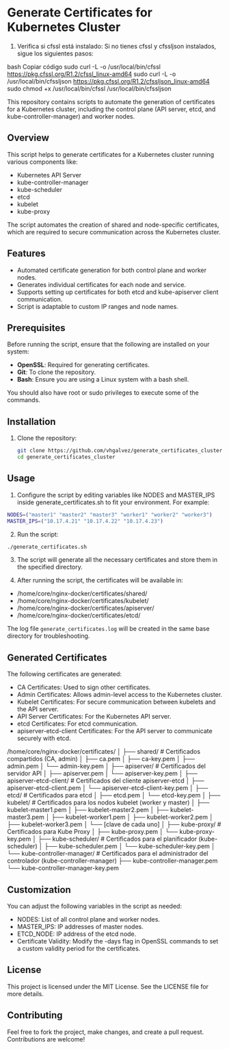 # Generate Certificates for Kubernetes Cluster


1. Verifica si cfssl está instalado:
Si no tienes cfssl y cfssljson instalados, sigue los siguientes pasos:

bash
Copiar código
sudo curl -L -o /usr/local/bin/cfssl https://pkg.cfssl.org/R1.2/cfssl_linux-amd64
sudo curl -L -o /usr/local/bin/cfssljson https://pkg.cfssl.org/R1.2/cfssljson_linux-amd64
sudo chmod +x /usr/local/bin/cfssl /usr/local/bin/cfssljson

This repository contains scripts to automate the generation of certificates for a Kubernetes cluster, including the control plane (API server, etcd, and kube-controller-manager) and worker nodes.

## Overview

This script helps to generate certificates for a Kubernetes cluster running various components like:

- Kubernetes API Server
- kube-controller-manager
- kube-scheduler
- etcd
- kubelet
- kube-proxy

The script automates the creation of shared and node-specific certificates, which are required to secure communication across the Kubernetes cluster.

## Features

- Automated certificate generation for both control plane and worker nodes.
- Generates individual certificates for each node and service.
- Supports setting up certificates for both etcd and kube-apiserver client communication.
- Script is adaptable to custom IP ranges and node names.

## Prerequisites

Before running the script, ensure that the following are installed on your system:

- **OpenSSL**: Required for generating certificates.
- **Git**: To clone the repository.
- **Bash**: Ensure you are using a Linux system with a bash shell.

You should also have root or sudo privileges to execute some of the commands.

## Installation

1. Clone the repository:

   ```bash
   git clone https://github.com/vhgalvez/generate_certificates_cluster.git
   cd generate_certificates_cluster
   ```

## Usage

1. Configure the script by editing variables like NODES and MASTER_IPS inside generate_certificates.sh to fit your environment. For example:

```bash
NODES=("master1" "master2" "master3" "worker1" "worker2" "worker3")
MASTER_IPS=("10.17.4.21" "10.17.4.22" "10.17.4.23")
```
2. Run the script:


```bash
./generate_certificates.sh
```


3. The script will generate all the necessary certificates and store them in the specified directory.

4. After running the script, the certificates will be available in:

* /home/core/nginx-docker/certificates/shared/
* /home/core/nginx-docker/certificates/kubelet/
* /home/core/nginx-docker/certificates/apiserver/
* /home/core/nginx-docker/certificates/etcd/

The log file `generate_certificates.log` will be created in the same base directory for troubleshooting.

##  Generated Certificates

The following certificates are generated:

* CA Certificates: Used to sign other certificates.
* Admin Certificates: Allows admin-level access to the Kubernetes cluster.
* Kubelet Certificates: For secure communication between kubelets and the API server.
* API Server Certificates: For the Kubernetes API server.
* etcd Certificates: For etcd communication.
* apiserver-etcd-client Certificates: For the API server to communicate securely with etcd.




/home/core/nginx-docker/certificates/
│
├── shared/                     # Certificados compartidos (CA, admin)
│   ├── ca.pem
│   ├── ca-key.pem
│   ├── admin.pem
│   └── admin-key.pem
│
├── apiserver/                  # Certificados del servidor API
│   ├── apiserver.pem
│   └── apiserver-key.pem
│
├── apiserver-etcd-client/       # Certificados del cliente apiserver-etcd
│   ├── apiserver-etcd-client.pem
│   └── apiserver-etcd-client-key.pem
│
├── etcd/                       # Certificados para etcd
│   ├── etcd.pem
│   └── etcd-key.pem
│
├── kubelet/                    # Certificados para los nodos kubelet (worker y master)
│   ├── kubelet-master1.pem
│   ├── kubelet-master2.pem
│   ├── kubelet-master3.pem
│   ├── kubelet-worker1.pem
│   ├── kubelet-worker2.pem
│   ├── kubelet-worker3.pem
│   └── [clave de cada uno]
│
├── kube-proxy/                 # Certificados para Kube Proxy
│   ├── kube-proxy.pem
│   └── kube-proxy-key.pem
│
├── kube-scheduler/             # Certificados para el planificador (kube-scheduler)
│   ├── kube-scheduler.pem
│   └── kube-scheduler-key.pem
│
└── kube-controller-manager/    # Certificados para el administrador del controlador (kube-controller-manager)
    ├── kube-controller-manager.pem
    └── kube-controller-manager-key.pem

## Customization

You can adjust the following variables in the script as needed:

* NODES: List of all control plane and worker nodes.
* MASTER_IPS: IP addresses of master nodes.
* ETCD_NODE: IP address of the etcd node.
* Certificate Validity: Modify the -days flag in OpenSSL commands to set a custom validity period for the certificates.

## License

This project is licensed under the MIT License. See the LICENSE file for more details.

## Contributing

Feel free to fork the project, make changes, and create a pull request. Contributions are welcome!